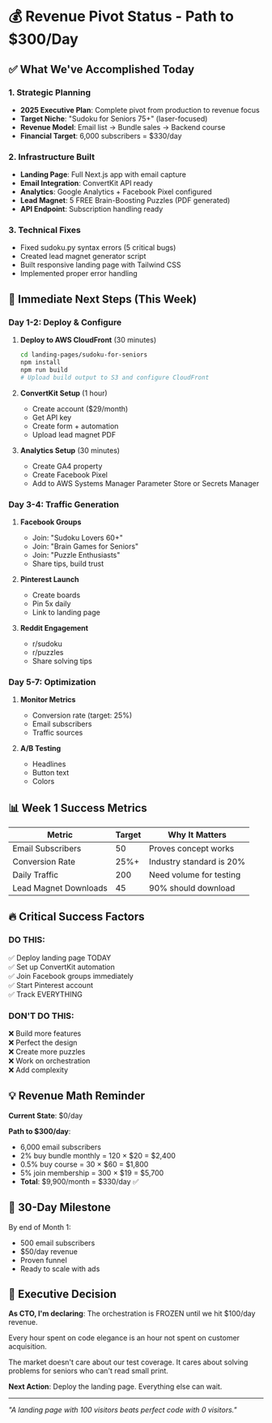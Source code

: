 # 💰 Revenue Pivot Status - Path to $300/Day

## ✅ What We've Accomplished Today

### 1. Strategic Planning
- **2025 Executive Plan**: Complete pivot from production to revenue focus
- **Target Niche**: "Sudoku for Seniors 75+" (laser-focused)
- **Revenue Model**: Email list → Bundle sales → Backend course
- **Financial Target**: 6,000 subscribers = $330/day

### 2. Infrastructure Built
- **Landing Page**: Full Next.js app with email capture
- **Email Integration**: ConvertKit API ready
- **Analytics**: Google Analytics + Facebook Pixel configured
- **Lead Magnet**: 5 FREE Brain-Boosting Puzzles (PDF generated)
- **API Endpoint**: Subscription handling ready

### 3. Technical Fixes
- Fixed sudoku.py syntax errors (5 critical bugs)
- Created lead magnet generator script
- Built responsive landing page with Tailwind CSS
- Implemented proper error handling

## 🚀 Immediate Next Steps (This Week)

### Day 1-2: Deploy & Configure
1. **Deploy to AWS CloudFront** (30 minutes)
   ```bash
   cd landing-pages/sudoku-for-seniors
   npm install
   npm run build
   # Upload build output to S3 and configure CloudFront
   ```

2. **ConvertKit Setup** (1 hour)
   - Create account ($29/month)
   - Get API key
   - Create form + automation
   - Upload lead magnet PDF

3. **Analytics Setup** (30 minutes)
   - Create GA4 property
   - Create Facebook Pixel
   - Add to AWS Systems Manager Parameter Store or Secrets Manager

### Day 3-4: Traffic Generation
1. **Facebook Groups**
   - Join: "Sudoku Lovers 60+"
   - Join: "Brain Games for Seniors"
   - Join: "Puzzle Enthusiasts"
   - Share tips, build trust

2. **Pinterest Launch**
   - Create boards
   - Pin 5x daily
   - Link to landing page

3. **Reddit Engagement**
   - r/sudoku
   - r/puzzles
   - Share solving tips

### Day 5-7: Optimization
1. **Monitor Metrics**
   - Conversion rate (target: 25%)
   - Email subscribers
   - Traffic sources

2. **A/B Testing**
   - Headlines
   - Button text
   - Colors

## 📊 Week 1 Success Metrics

| Metric | Target | Why It Matters |
|--------|--------|----------------|
| Email Subscribers | 50 | Proves concept works |
| Conversion Rate | 25%+ | Industry standard is 20% |
| Daily Traffic | 200 | Need volume for testing |
| Lead Magnet Downloads | 45 | 90% should download |

## 🔥 Critical Success Factors

### DO THIS:
✅ Deploy landing page TODAY  
✅ Set up ConvertKit automation  
✅ Join Facebook groups immediately  
✅ Start Pinterest account  
✅ Track EVERYTHING  

### DON'T DO THIS:
❌ Build more features  
❌ Perfect the design  
❌ Create more puzzles  
❌ Work on orchestration  
❌ Add complexity  

## 💡 Revenue Math Reminder

**Current State**: $0/day

**Path to $300/day**:
- 6,000 email subscribers
- 2% buy bundle monthly = 120 × $20 = $2,400
- 0.5% buy course = 30 × $60 = $1,800
- 5% join membership = 300 × $19 = $5,700
- **Total**: $9,900/month = $330/day ✅

## 🎯 30-Day Milestone

By end of Month 1:
- 500 email subscribers
- $50/day revenue
- Proven funnel
- Ready to scale with ads

## 🚨 Executive Decision

**As CTO, I'm declaring**: The orchestration is FROZEN until we hit $100/day revenue.

Every hour spent on code elegance is an hour not spent on customer acquisition.

The market doesn't care about our test coverage. It cares about solving problems for seniors who can't read small print.

**Next Action**: Deploy the landing page. Everything else can wait.

---

*"A landing page with 100 visitors beats perfect code with 0 visitors."*